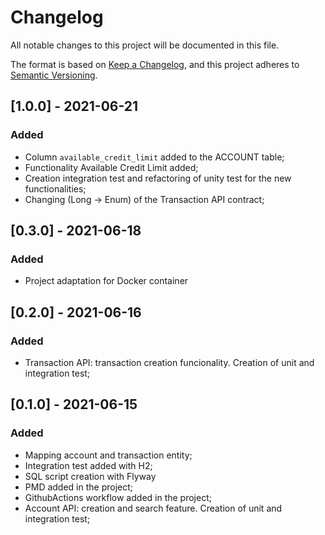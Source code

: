 # Changelog
All notable changes to this project will be documented in this file.

The format is based on [Keep a Changelog](https://keepachangelog.com/en/1.0.0/),
and this project adheres to [Semantic Versioning](https://semver.org/spec/v2.0.0.html).

## [1.0.0] - 2021-06-21
### Added
 - Column `available_credit_limit` added to the ACCOUNT table;
 - Functionality Available Credit Limit added;
 - Creation integration test and refactoring of unity test for the new functionalities; 
 - Changing (Long -> Enum) of the Transaction API contract;

## [0.3.0] - 2021-06-18
### Added
 - Project adaptation for Docker container

## [0.2.0] - 2021-06-16
### Added
 - Transaction API: transaction creation funcionality. Creation of unit and integration test;

## [0.1.0] - 2021-06-15
### Added
 - Mapping account and transaction entity;
 - Integration test added with H2;
 - SQL script creation with Flyway
 - PMD added in the project;
 - GithubActions workflow added in the project;
 - Account API: creation and search feature. Creation of unit and integration test;
